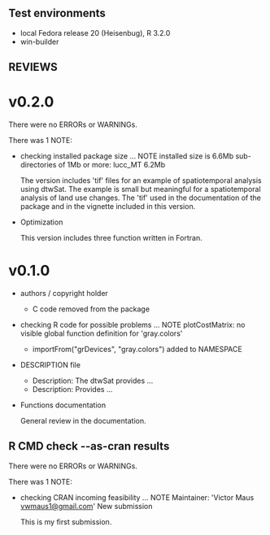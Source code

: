 ## Test environments
* local Fedora release 20 (Heisenbug), R 3.2.0
* win-builder 

## REVIEWS

# v0.2.0
There were no ERRORs or WARNINGs. 

There was 1 NOTE:

* checking installed package size ... NOTE
  installed size is 6.6Mb
  sub-directories of 1Mb or more:
    lucc_MT  6.2Mb

  The version includes 'tif' files for an example of spatiotemporal analysis using dtwSat. The example is small but meaningful for a spatiotemporal analysis of land use changes. The 'tif' used in the documentation of the package and in the vignette included in this version. 

* Optimization 
 
  This version includes three function written in Fortran. 

# v0.1.0

* authors / copyright holder

  - C code removed from the package 
 
* checking R code for possible problems ... NOTE
plotCostMatrix: no visible global function definition for 'gray.colors'

  + importFrom("grDevices", "gray.colors") added to NAMESPACE

* DESCRIPTION file

  - Description: The dtwSat provides ...
  + Description: Provides ...

* Functions documentation 

  General review in the documentation.


## R CMD check --as-cran results
There were no ERRORs or WARNINGs. 

There was 1 NOTE:

* checking CRAN incoming feasibility ... NOTE
  Maintainer: 'Victor Maus <vwmaus1@gmail.com>'
  New submission

  This is my first submission.
